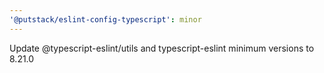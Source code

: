 ```yaml
---
'@putstack/eslint-config-typescript': minor
---
```


Update @typescript-eslint/utils and typescript-eslint minimum versions to 8.21.0
